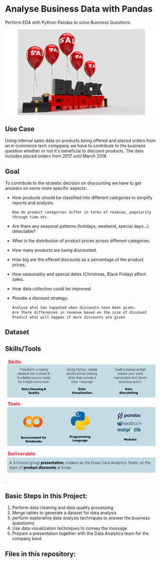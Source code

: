 # Analyse Business Data with Pandas
Perform EDA with Python-Pandas to solve Business Questions

![](picture_project.png)



## Use Case
Using internal sales data on products being offered and placed orders from an e-commerce tech comppany we have to contribute to the business question whether or not it's beneficial to discount products. The data includes placed orders from 2017 until March 2018

## Goal 

To contribute to the stratetic decision on discounting we have to get answers on some more specific aspects: 
- How products should be classified into different categories to simplify reports and analysis.
      
      How do product categories differ in terms of revenue, popularity through time etc. 
      
- Are there any seasonal patterns (holidays, weekend, special days...) detectable? 
- What is the distribution of product prices across different categories.
- How many products are being discounted.
- How big are the offered discounts as a percentage of the product prices.
- How seasonality and special dates (Christmas, Black Friday) affect sales.
- How data collection could be improved. 
- Provdie a discount strategy: 

      Analyse what has happened when discounts have been given.
      Are there differences in revenue based on the size of discount
      Predict what will happen if more discounts are given


## Dataset


## Skills/Tools

![](tools_skills.png "Tools, skills and steps for the project").


## Basic Steps in this Project: 
1. Perform data cleaning and data quality processing
3. Merge tables to generate a dataset for data analysis
4. perform explorative data analysis techniques to answer the business questionns
5. Use data visualization techniques to convey the message
6. Prepare a presentation together with the Data Analytics team for the company bord


## Files in this repository: 


